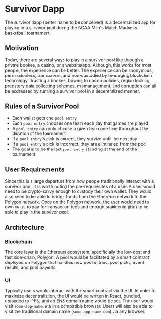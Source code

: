 # Survivor Dapp

The survivor dapp (better name to be conceived) is a decentralized app for playing in a survivor pool during the NCAA Men's March Madness basketball tournament.

## Motivation

Today, there are several ways to play in a survivor pool like through a private bookee, a casino, or a website/app. Although, this works for most people, the experience can be better. The experience can be anonymous, permissionless, transparent, and non-custodied by leveraging blockchain technology. Trusting a bookee, bowing to casino policies, region locking, predatory data collecting schemes, mismanagement, and corruption can all be addressed by running a survivor pool in a decentralized manner.

## Rules of a Survivor Pool

- Each wallet gets one `pool entry`
- Each `pool entry` chooses one team each day that games are played
- A `pool entry` can only choose a given team one time throughout the duration of the tournament
- If a `pool entry`'s pick is correct, they survive until the next day
- If a `pool entry`'s pick is incorrect, they are eliminated from the pool
- The goal is to be the last `pool entry` standing at the end of the tournament

## User Requirements

Since this is a large departure from how people traditionally interact with a survivor pool, it is worth noting the pre-requiresites of a user. A user would need to be crypto-savvy enough to custody their own wallet. They would also need to be able to bridge funds from the Ethereum network to the Polygon network. Once on the Polygon network, the user would need to own `MATIC` to pay for transaction fees and enough stablecoin (tbd) to be able to play in the survivor pool.

## Architecture

### Blockchain

The core layer is the Ethereum ecosystem, specificially the low-cost and fast side-chain, Polygon. A pool would be facilitated by a smart contract deployed on Polygon that handles new pool entries, pool picks, event results, and pool payouts.

### UI

Typically users would interact with the smart contract via the UI. In order to maximize decentraliztion, the UI would be written in React, bundled, uploaded to IPFS, and an ENS domain name would be set. The user would visit `some-app-name.eth` in a compatible browser. Users will also be able to visit the traditional domain name (`some-app-name.com`) via any browser.
